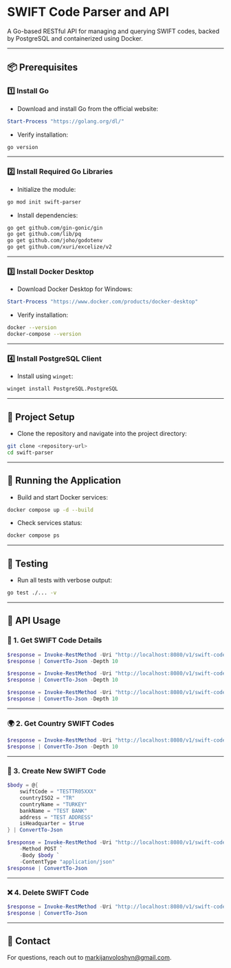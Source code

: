 # SWIFT Code Parser and API

A Go-based RESTful API for managing and querying SWIFT codes, backed by PostgreSQL and containerized using Docker.

---

## 📦 Prerequisites

### 1️⃣ Install Go

- Download and install Go from the official website:

```powershell
Start-Process "https://golang.org/dl/"
```

- Verify installation:

```bash
go version
```

---

### 2️⃣ Install Required Go Libraries

- Initialize the module:

```bash
go mod init swift-parser
```

- Install dependencies:

```bash
go get github.com/gin-gonic/gin
go get github.com/lib/pq
go get github.com/joho/godotenv
go get github.com/xuri/excelize/v2
```

---

### 3️⃣ Install Docker Desktop

- Download Docker Desktop for Windows:

```powershell
Start-Process "https://www.docker.com/products/docker-desktop"
```

- Verify installation:

```bash
docker --version
docker-compose --version
```

---

### 4️⃣ Install PostgreSQL Client

- Install using `winget`:

```bash
winget install PostgreSQL.PostgreSQL
```

---

## 📂 Project Setup

- Clone the repository and navigate into the project directory:

```bash
git clone <repository-url>
cd swift-parser
```

---

## 🚀 Running the Application

- Build and start Docker services:

```bash
docker compose up -d --build
```

- Check services status:

```bash
docker compose ps
```

---

## 🧪 Testing

- Run all tests with verbose output:

```bash
go test ./... -v
```

---

## 📡 API Usage

### 📖 1. Get SWIFT Code Details

```powershell
$response = Invoke-RestMethod -Uri "http://localhost:8080/v1/swift-codes/BCECCLRFXXX" -Method GET
$response | ConvertTo-Json -Depth 10
```

```powershell
$response = Invoke-RestMethod -Uri "http://localhost:8080/v1/swift-codes/THRIBGS2XXX" -Method GET
$response | ConvertTo-Json -Depth 10
```

```powershell
$response = Invoke-RestMethod -Uri "http://localhost:8080/v1/swift-codes/LACBLV2XEKS" -Method GET
$response | ConvertTo-Json -Depth 10
```

---

### 🌍 2. Get Country SWIFT Codes

```powershell
$response = Invoke-RestMethod -Uri "http://localhost:8080/v1/swift-codes/country/PL" -Method GET
$response | ConvertTo-Json -Depth 10
```

---

### 📝 3. Create New SWIFT Code

```powershell
$body = @{
    swiftCode = "TESTTR05XXX"
    countryISO2 = "TR"
    countryName = "TURKEY"
    bankName = "TEST BANK"
    address = "TEST ADDRESS"
    isHeadquarter = $true
} | ConvertTo-Json

$response = Invoke-RestMethod -Uri "http://localhost:8080/v1/swift-codes" `
    -Method POST `
    -Body $body `
    -ContentType "application/json"
$response | ConvertTo-Json
```

---

### ❌ 4. Delete SWIFT Code

```powershell
$response = Invoke-RestMethod -Uri "http://localhost:8080/v1/swift-codes/TESTTR05XXX" -Method DELETE
$response | ConvertTo-Json
```



---

## 📧 Contact

For questions, reach out to markijanvoloshyn@gmail.com.
